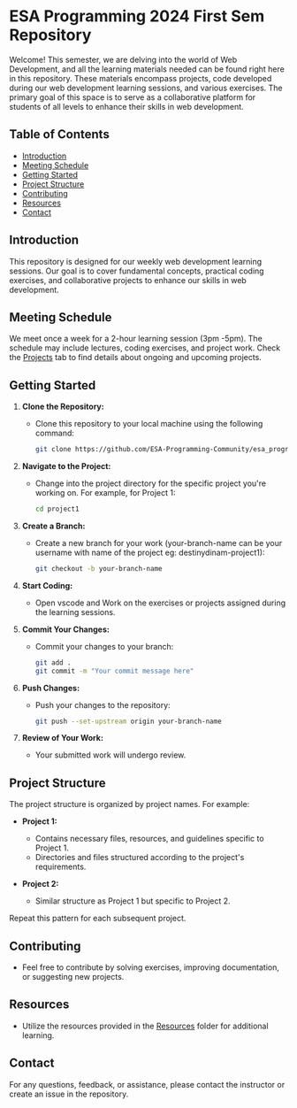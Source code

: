 ﻿# ESA Programming 2024 First Sem Repository

Welcome! This semester, we are delving into the world of Web Development, and all the learning materials needed can be found right here in this repository. These materials encompass projects, code developed during our web development learning sessions, and various exercises. The primary goal of this space is to serve as a collaborative platform for students of all levels to enhance their skills in web development.

## Table of Contents

- [Introduction](#introduction)
- [Meeting Schedule](#meeting-schedule)
- [Getting Started](#getting-started)
- [Project Structure](#project-structure)
- [Contributing](#contributing)
- [Resources](#resources)
- [Contact](#contact)

## Introduction

This repository is designed for our weekly web development learning sessions. Our goal is to cover fundamental concepts, practical coding exercises, and collaborative projects to enhance our skills in web development.

## Meeting Schedule

We meet once a week for a 2-hour learning session (3pm -5pm). The schedule may include lectures, coding exercises, and project work. Check the [Projects](projects/) tab to find details about ongoing and upcoming projects.

## Getting Started

1. **Clone the Repository:**

   - Clone this repository to your local machine using the following command:
     ```bash
     git clone https://github.com/ESA-Programming-Community/esa_programming.git && cd esa_programming
     ```

2. **Navigate to the Project:**

   - Change into the project directory for the specific project you're working on. For example, for Project 1:
     ```bash
     cd project1
     ```

3. **Create a Branch:**

   - Create a new branch for your work (your-branch-name can be your username with name of the project eg: destinydinam-project1):
     ```bash
     git checkout -b your-branch-name
     ```

4. **Start Coding:**

   - Open vscode and Work on the exercises or projects assigned during the learning sessions.

5. **Commit Your Changes:**

   - Commit your changes to your branch:
     ```bash
     git add .
     git commit -m "Your commit message here"
     ```

6. **Push Changes:**

   - Push your changes to the repository:
     ```bash
     git push --set-upstream origin your-branch-name
     ```

7. **Review of Your Work:**
   - Your submitted work will undergo review.

## Project Structure

The project structure is organized by project names. For example:

- **Project 1:**

  - Contains necessary files, resources, and guidelines specific to Project 1.
  - Directories and files structured according to the project's requirements.

- **Project 2:**
  - Similar structure as Project 1 but specific to Project 2.

Repeat this pattern for each subsequent project.

## Contributing

- Feel free to contribute by solving exercises, improving documentation, or suggesting new projects.

## Resources

- Utilize the resources provided in the [Resources](resources/) folder for additional learning.

## Contact

For any questions, feedback, or assistance, please contact the instructor or create an issue in the repository.
